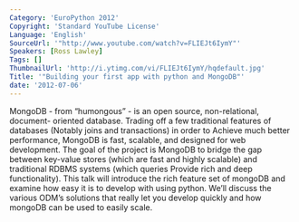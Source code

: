 ```yaml
---
Category: 'EuroPython 2012'
Copyright: 'Standard YouTube License'
Language: 'English'
SourceUrl: '"http://www.youtube.com/watch?v=FLIEJt6IymY"'
Speakers: [Ross Lawley]
Tags: []
ThumbnailUrl: 'http://i.ytimg.com/vi/FLIEJt6IymY/hqdefault.jpg'
Title: '"Building your first app with python and MongoDB"'
date: '2012-07-06'
---
```

MongoDB - from “humongous” - is an open source, non-relational, document-
oriented database. Trading off a few traditional features of databases
(Notably joins and transactions) in order to Achieve much better performance,
MongoDB is fast, scalable, and designed for web development. The goal of the
project is MongoDB to bridge the gap between key-value stores (which are fast
and highly scalable) and traditional RDBMS systems (which queries Provide rich
and deep functionality). This talk will introduce the rich feature set of
mongoDB and examine how easy it is to develop with using python. We’ll discuss
the various ODM’s solutions that really let you develop quickly and how
mongoDB can be used to easily scale.

